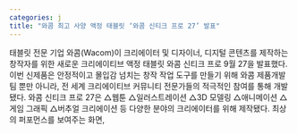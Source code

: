 ```yaml
---
categories: j
title: "와콤 최고 사양 액정 태블릿 ‘와콤 신티크 프로 27’ 발표"
---
```

태블릿 전문 기업 와콤(Wacom)이 크리에이터 및 디자이너, 디지털 콘텐츠를 제작하는 창작자를 위한 새로운 크리에이티브 액정 태블릿 와콤 신티크 프로 9월 27을 발표했다.이번 신제품은 안정적이고 몰입감 넘치는 창작 작업 도구를 만들기 위해 와콤 제품개발팀 뿐만 아니라, 전 세계 크리에이티브 커뮤니티 전문가들의 적극적인 참여를 통해 개발됐다. 와콤 신티크 프로 27은 △웹툰 △일러스트레이션 △3D 모델링 △애니메이션 △게임 그래픽 △버추얼 크리에이션 등 다양한 분야의 크리에이터를 위해 제작됐다. 최상의 퍼포먼스를 보여주는 화면,